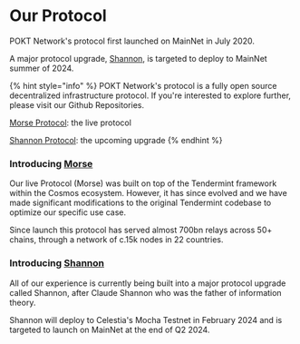 # Our Protocol

POKT Network's protocol first launched on MainNet in July 2020.

A major protocol upgrade, [Shannon](shannon/), is targeted to deploy to MainNet summer of 2024.

{% hint style="info" %}
POKT Network's protocol is a fully open source decentralized infrastructure protocol. If you're interested to explore further, please visit our Github Repositories.

[Morse Protocol](https://github.com/pokt-network/pocket-network-protocol): the live protocol

[Shannon Protocol](https://github.com/pokt-network/poktroll): the upcoming upgrade
{% endhint %}

### Introducing [Morse](morse/)

Our live Protocol (Morse) was built on top of the Tendermint framework within the Cosmos ecosystem. However, it has since evolved and we have made significant modifications to the original Tendermint codebase to optimize our specific use case.

Since launch this protocol has served almost 700bn relays across 50+ chains, through a network of c.15k nodes in 22 countries.

### Introducing [Shannon](shannon/)

All of our experience is currently being built into a major protocol upgrade called Shannon, after Claude Shannon who was the father of information theory.&#x20;

Shannon will deploy to Celestia's Mocha Testnet in February 2024 and is targeted to launch on MainNet at the end of Q2 2024.
